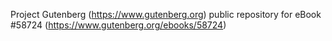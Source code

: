 Project Gutenberg (https://www.gutenberg.org) public repository for
eBook #58724 (https://www.gutenberg.org/ebooks/58724)
